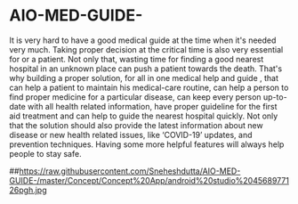 # AIO-MED-GUIDE-
It is very hard to have a good medical guide at the time when it's needed very much. Taking proper decision at the critical time is also very essential for or a patient. Not only that, wasting time for finding a good nearest hospital in an unknown place can push a patient towards the death. That's why building a proper solution, for all in one medical help and guide , that can help a patient to maintain his medical-care routine, can help a person to find proper medicine for a particular disease, can keep every person up-to-date with all health related information, have proper guideline for the first aid treatment and can help to guide the nearest hospital quickly.  Not only that the solution should also provide the latest information about new disease or new health related issues, like ‘COVID-19’ updates, and prevention techniques. Having some more helpful features will always help people to stay safe.

##https://raw.githubusercontent.com/Sneheshdutta/AIO-MED-GUIDE-/master/Concept/Concept%20App/android%20studio%204568977126pgh.jpg
